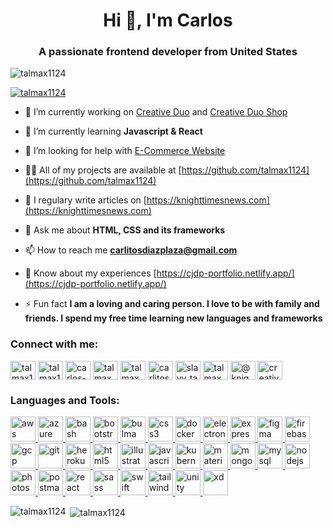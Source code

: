 <h1 align="center">Hi 👋, I'm Carlos</h1>
<h3 align="center">A passionate frontend developer from United States</h3>

<p align="left"> <img src="https://komarev.com/ghpvc/?username=talmax1124&label=Profile%20views&color=0e75b6&style=flat" alt="talmax1124" /> </p>

<p align="left"> <a href="https://github.com/ryo-ma/github-profile-trophy"><img src="https://github-profile-trophy.vercel.app/?username=talmax1124" alt="talmax1124" /></a> </p>

- 🔭 I’m currently working on [Creative Duo](https://creativeduo.netlify.app) and [Creative Duo Shop](https://creativeduoshop.herokuapp.com)

- 🌱 I’m currently learning **Javascript & React**

- 🤝 I’m looking for help with [E-Commerce Website](https://github.com/talmax1124/creative-duo-shop)

- 👨‍💻 All of my projects are available at [https://github.com/talmax1124](https://github.com/talmax1124)

- 📝 I regulary write articles on [https://knighttimesnews.com](https://knighttimesnews.com)

- 💬 Ask me about **HTML, CSS and its frameworks**

- 📫 How to reach me **carlitosdiazplaza@gmail.com**

- 📄 Know about my experiences [https://cjdp-portfolio.netlify.app/](https://cjdp-portfolio.netlify.app/)

- ⚡ Fun fact **I am a loving and caring person. I love to be with family and friends. I spend my free time learning new languages and frameworks**


<h3 align="left">Connect with me:</h3>
<p align="left">
<a href="https://codepen.io/talmax1124" target="blank"><img align="center" src="https://cdn.jsdelivr.net/npm/simple-icons@3.0.1/icons/codepen.svg" alt="talmax1124" height="30" width="40" /></a>
<a href="https://dev.to/talmax1124" target="blank"><img align="center" src="https://cdn.jsdelivr.net/npm/simple-icons@3.0.1/icons/dev-dot-to.svg" alt="talmax1124" height="30" width="40" /></a>
<a href="https://linkedin.com/in/carlos-j-diaz-plaza-92724776" target="blank"><img align="center" src="https://cdn.jsdelivr.net/npm/simple-icons@3.0.1/icons/linkedin.svg" alt="carlos-j-diaz-plaza-92724776" height="30" width="40" /></a>
<a href="https://stackoverflow.com/users/talmax" target="blank"><img align="center" src="https://cdn.jsdelivr.net/npm/simple-icons@3.0.1/icons/stackoverflow.svg" alt="talmax" height="30" width="40" /></a>
<a href="https://codesandbox.com/talmax" target="blank"><img align="center" src="https://cdn.jsdelivr.net/npm/simple-icons@3.0.1/icons/codesandbox.svg" alt="talmax" height="30" width="40" /></a>
<a href="https://fb.com/carlitosdiazplaza" target="blank"><img align="center" src="https://cdn.jsdelivr.net/npm/simple-icons@3.0.1/icons/facebook.svg" alt="carlitosdiazplaza" height="30" width="40" /></a>
<a href="https://instagram.com/slayy_talmax" target="blank"><img align="center" src="https://cdn.jsdelivr.net/npm/simple-icons@3.0.1/icons/instagram.svg" alt="slayy_talmax" height="30" width="40" /></a>
<a href="https://dribbble.com/talmax" target="blank"><img align="center" src="https://cdn.jsdelivr.net/npm/simple-icons@3.0.1/icons/dribbble.svg" alt="talmax" height="30" width="40" /></a>
<a href="https://medium.com/@knighttimesnews" target="blank"><img align="center" src="https://cdn.jsdelivr.net/npm/simple-icons@3.0.1/icons/medium.svg" alt="@knighttimesnews" height="30" width="40" /></a>
<a href="https://www.youtube.com/c/creative duo" target="blank"><img align="center" src="https://cdn.jsdelivr.net/npm/simple-icons@3.0.1/icons/youtube.svg" alt="creative duo" height="30" width="40" /></a>
</p>

<h3 align="left">Languages and Tools:</h3>
<p align="left"> <a href="https://aws.amazon.com" target="_blank"> <img src="https://devicons.github.io/devicon/devicon.git/icons/amazonwebservices/amazonwebservices-original-wordmark.svg" alt="aws" width="40" height="40"/> </a> <a href="https://azure.microsoft.com/en-in/" target="_blank"> <img src="https://www.vectorlogo.zone/logos/microsoft_azure/microsoft_azure-icon.svg" alt="azure" width="40" height="40"/> </a> <a href="https://www.gnu.org/software/bash/" target="_blank"> <img src="https://www.vectorlogo.zone/logos/gnu_bash/gnu_bash-icon.svg" alt="bash" width="40" height="40"/> </a> <a href="https://getbootstrap.com" target="_blank"> <img src="https://devicons.github.io/devicon/devicon.git/icons/bootstrap/bootstrap-plain.svg" alt="bootstrap" width="40" height="40"/> </a> <a href="https://bulma.io/" target="_blank"> <img src="https://raw.githubusercontent.com/gilbarbara/logos/804dc257b59e144eaca5bc6ffd16949752c6f789/logos/bulma.svg" alt="bulma" width="40" height="40"/> </a> <a href="https://www.w3schools.com/css/" target="_blank"> <img src="https://devicons.github.io/devicon/devicon.git/icons/css3/css3-original-wordmark.svg" alt="css3" width="40" height="40"/> </a> <a href="https://www.docker.com/" target="_blank"> <img src="https://devicons.github.io/devicon/devicon.git/icons/docker/docker-original-wordmark.svg" alt="docker" width="40" height="40"/> </a> <a href="https://www.electronjs.org" target="_blank"> <img src="https://devicons.github.io/devicon/devicon.git/icons/electron/electron-original.svg" alt="electron" width="40" height="40"/> </a> <a href="https://expressjs.com" target="_blank"> <img src="https://devicons.github.io/devicon/devicon.git/icons/express/express-original-wordmark.svg" alt="express" width="40" height="40"/> </a> <a href="https://www.figma.com/" target="_blank"> <img src="https://www.vectorlogo.zone/logos/figma/figma-icon.svg" alt="figma" width="40" height="40"/> </a> <a href="https://firebase.google.com/" target="_blank"> <img src="https://www.vectorlogo.zone/logos/firebase/firebase-icon.svg" alt="firebase" width="40" height="40"/> </a> <a href="https://cloud.google.com" target="_blank"> <img src="https://www.vectorlogo.zone/logos/google_cloud/google_cloud-icon.svg" alt="gcp" width="40" height="40"/> </a> <a href="https://git-scm.com/" target="_blank"> <img src="https://www.vectorlogo.zone/logos/git-scm/git-scm-icon.svg" alt="git" width="40" height="40"/> </a> <a href="https://heroku.com" target="_blank"> <img src="https://www.vectorlogo.zone/logos/heroku/heroku-icon.svg" alt="heroku" width="40" height="40"/> </a> <a href="https://www.w3.org/html/" target="_blank"> <img src="https://devicons.github.io/devicon/devicon.git/icons/html5/html5-original-wordmark.svg" alt="html5" width="40" height="40"/> </a> <a href="https://www.adobe.com/in/products/illustrator.html" target="_blank"> <img src="https://www.vectorlogo.zone/logos/adobe_illustrator/adobe_illustrator-icon.svg" alt="illustrator" width="40" height="40"/> </a> <a href="https://developer.mozilla.org/en-US/docs/Web/JavaScript" target="_blank"> <img src="https://devicons.github.io/devicon/devicon.git/icons/javascript/javascript-original.svg" alt="javascript" width="40" height="40"/> </a> <a href="https://kubernetes.io" target="_blank"> <img src="https://www.vectorlogo.zone/logos/kubernetes/kubernetes-icon.svg" alt="kubernetes" width="40" height="40"/> </a> <a href="https://materializecss.com/" target="_blank"> <img src="https://raw.githubusercontent.com/prplx/svg-logos/5585531d45d294869c4eaab4d7cf2e9c167710a9/svg/materialize.svg" alt="materialize" width="40" height="40"/> </a> <a href="https://www.mongodb.com/" target="_blank"> <img src="https://devicons.github.io/devicon/devicon.git/icons/mongodb/mongodb-original-wordmark.svg" alt="mongodb" width="40" height="40"/> </a> <a href="https://www.mysql.com/" target="_blank"> <img src="https://devicons.github.io/devicon/devicon.git/icons/mysql/mysql-original-wordmark.svg" alt="mysql" width="40" height="40"/> </a> <a href="https://nodejs.org" target="_blank"> <img src="https://devicons.github.io/devicon/devicon.git/icons/nodejs/nodejs-original-wordmark.svg" alt="nodejs" width="40" height="40"/> </a> <a href="https://www.photoshop.com/en" target="_blank"> <img src="https://devicons.github.io/devicon/devicon.git/icons/photoshop/photoshop-plain.svg" alt="photoshop" width="40" height="40"/> </a> <a href="https://postman.com" target="_blank"> <img src="https://www.vectorlogo.zone/logos/getpostman/getpostman-icon.svg" alt="postman" width="40" height="40"/> </a> <a href="https://reactjs.org/" target="_blank"> <img src="https://devicons.github.io/devicon/devicon.git/icons/react/react-original-wordmark.svg" alt="react" width="40" height="40"/> </a> <a href="https://sass-lang.com" target="_blank"> <img src="https://devicons.github.io/devicon/devicon.git/icons/sass/sass-original.svg" alt="sass" width="40" height="40"/> </a> <a href="https://developer.apple.com/swift/" target="_blank"> <img src="https://devicons.github.io/devicon/devicon.git/icons/swift/swift-original-wordmark.svg" alt="swift" width="40" height="40"/> </a> <a href="https://tailwindcss.com/" target="_blank"> <img src="https://www.vectorlogo.zone/logos/tailwindcss/tailwindcss-icon.svg" alt="tailwind" width="40" height="40"/> </a> <a href="https://unity.com/" target="_blank"> <img src="https://www.vectorlogo.zone/logos/unity3d/unity3d-icon.svg" alt="unity" width="40" height="40"/> </a> <a href="https://www.adobe.com/products/xd.html" target="_blank"> <img src="https://cdn.worldvectorlogo.com/logos/adobe-xd.svg" alt="xd" width="40" height="40"/> </a> </p>

<p><img align="left" src="https://github-readme-stats.vercel.app/api/top-langs?username=talmax1124&show_icons=true&locale=en&layout=compact&theme=hightcontrast" alt="talmax1124" /></p>

<p>&nbsp;<img align="center" src="https://github-readme-stats.vercel.app/api?username=talmax1124&show_icons=true&locale=en" alt="talmax1124" /></p>
